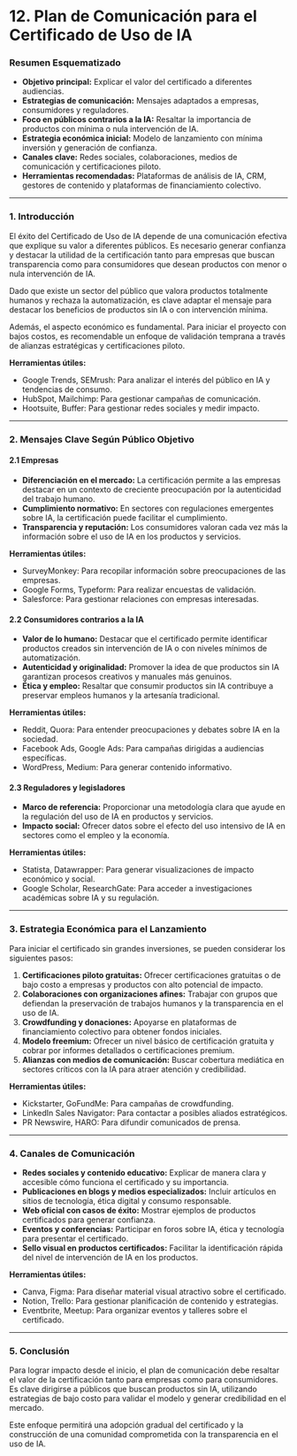# 12. Plan de Comunicación para el Certificado de Uso de IA

### Resumen Esquematizado

* **Objetivo principal:** Explicar el valor del certificado a diferentes audiencias.
* **Estrategias de comunicación:** Mensajes adaptados a empresas, consumidores y reguladores.
* **Foco en públicos contrarios a la IA:** Resaltar la importancia de productos con mínima o nula intervención de IA.
* **Estrategia económica inicial:** Modelo de lanzamiento con mínima inversión y generación de confianza.
* **Canales clave:** Redes sociales, colaboraciones, medios de comunicación y certificaciones piloto.
* **Herramientas recomendadas:** Plataformas de análisis de IA, CRM, gestores de contenido y plataformas de financiamiento colectivo.

***

### 1. Introducción

El éxito del Certificado de Uso de IA depende de una comunicación efectiva que explique su valor a diferentes públicos. Es necesario generar confianza y destacar la utilidad de la certificación tanto para empresas que buscan transparencia como para consumidores que desean productos con menor o nula intervención de IA.

Dado que existe un sector del público que valora productos totalmente humanos y rechaza la automatización, es clave adaptar el mensaje para destacar los beneficios de productos sin IA o con intervención mínima.

Además, el aspecto económico es fundamental. Para iniciar el proyecto con bajos costos, es recomendable un enfoque de validación temprana a través de alianzas estratégicas y certificaciones piloto.

**Herramientas útiles:**

* Google Trends, SEMrush: Para analizar el interés del público en IA y tendencias de consumo.
* HubSpot, Mailchimp: Para gestionar campañas de comunicación.
* Hootsuite, Buffer: Para gestionar redes sociales y medir impacto.

***

### 2. Mensajes Clave Según Público Objetivo

#### 2.1 Empresas

* **Diferenciación en el mercado:** La certificación permite a las empresas destacar en un contexto de creciente preocupación por la autenticidad del trabajo humano.
* **Cumplimiento normativo:** En sectores con regulaciones emergentes sobre IA, la certificación puede facilitar el cumplimiento.
* **Transparencia y reputación:** Los consumidores valoran cada vez más la información sobre el uso de IA en los productos y servicios.

**Herramientas útiles:**

* SurveyMonkey: Para recopilar información sobre preocupaciones de las empresas.
* Google Forms, Typeform: Para realizar encuestas de validación.
* Salesforce: Para gestionar relaciones con empresas interesadas.

#### 2.2 Consumidores contrarios a la IA

* **Valor de lo humano:** Destacar que el certificado permite identificar productos creados sin intervención de IA o con niveles mínimos de automatización.
* **Autenticidad y originalidad:** Promover la idea de que productos sin IA garantizan procesos creativos y manuales más genuinos.
* **Ética y empleo:** Resaltar que consumir productos sin IA contribuye a preservar empleos humanos y la artesanía tradicional.

**Herramientas útiles:**

* Reddit, Quora: Para entender preocupaciones y debates sobre IA en la sociedad.
* Facebook Ads, Google Ads: Para campañas dirigidas a audiencias específicas.
* WordPress, Medium: Para generar contenido informativo.

#### 2.3 Reguladores y legisladores

* **Marco de referencia:** Proporcionar una metodología clara que ayude en la regulación del uso de IA en productos y servicios.
* **Impacto social:** Ofrecer datos sobre el efecto del uso intensivo de IA en sectores como el empleo y la economía.

**Herramientas útiles:**

* Statista, Datawrapper: Para generar visualizaciones de impacto económico y social.
* Google Scholar, ResearchGate: Para acceder a investigaciones académicas sobre IA y su regulación.

***

### 3. Estrategia Económica para el Lanzamiento

Para iniciar el certificado sin grandes inversiones, se pueden considerar los siguientes pasos:

1. **Certificaciones piloto gratuitas:** Ofrecer certificaciones gratuitas o de bajo costo a empresas y productos con alto potencial de impacto.
2. **Colaboraciones con organizaciones afines:** Trabajar con grupos que defiendan la preservación de trabajos humanos y la transparencia en el uso de IA.
3. **Crowdfunding y donaciones:** Apoyarse en plataformas de financiamiento colectivo para obtener fondos iniciales.
4. **Modelo freemium:** Ofrecer un nivel básico de certificación gratuita y cobrar por informes detallados o certificaciones premium.
5. **Alianzas con medios de comunicación:** Buscar cobertura mediática en sectores críticos con la IA para atraer atención y credibilidad.

**Herramientas útiles:**

* Kickstarter, GoFundMe: Para campañas de crowdfunding.
* LinkedIn Sales Navigator: Para contactar a posibles aliados estratégicos.
* PR Newswire, HARO: Para difundir comunicados de prensa.

***

### 4. Canales de Comunicación

* **Redes sociales y contenido educativo:** Explicar de manera clara y accesible cómo funciona el certificado y su importancia.
* **Publicaciones en blogs y medios especializados:** Incluir artículos en sitios de tecnología, ética digital y consumo responsable.
* **Web oficial con casos de éxito:** Mostrar ejemplos de productos certificados para generar confianza.
* **Eventos y conferencias:** Participar en foros sobre IA, ética y tecnología para presentar el certificado.
* **Sello visual en productos certificados:** Facilitar la identificación rápida del nivel de intervención de IA en los productos.

**Herramientas útiles:**

* Canva, Figma: Para diseñar material visual atractivo sobre el certificado.
* Notion, Trello: Para gestionar planificación de contenido y estrategias.
* Eventbrite, Meetup: Para organizar eventos y talleres sobre el certificado.

***

### 5. Conclusión

Para lograr impacto desde el inicio, el plan de comunicación debe resaltar el valor de la certificación tanto para empresas como para consumidores. Es clave dirigirse a públicos que buscan productos sin IA, utilizando estrategias de bajo costo para validar el modelo y generar credibilidad en el mercado.

Este enfoque permitirá una adopción gradual del certificado y la construcción de una comunidad comprometida con la transparencia en el uso de IA.
